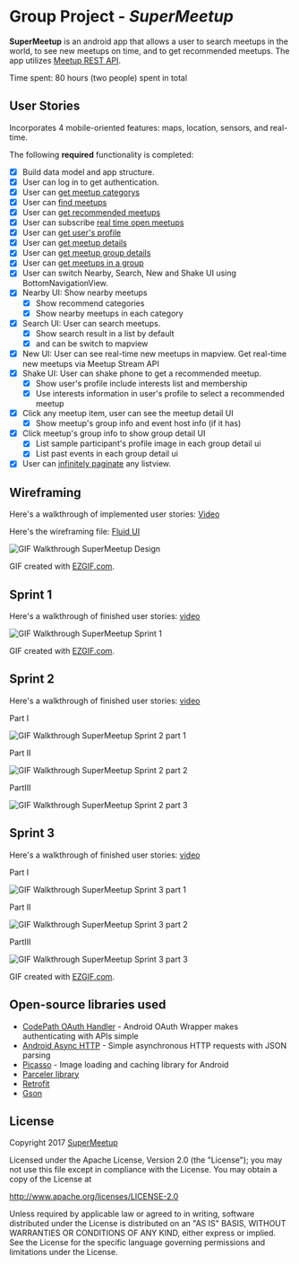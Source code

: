 # Group Project - *SuperMeetup*

**SuperMeetup** is an android app that allows a user to search meetups in the world, to see new meetups on time, and to get recommended meetups. The app utilizes [Meetup REST API](https://www.meetup.com/meetup_api/).

Time spent: 80 hours (two people) spent in total

## User Stories

Incorporates 4 mobile-oriented features: maps, location, sensors, and real-time.

The following **required** functionality is completed:

* [x] Build data model and app structure.
* [x] User can log in to get authentication.
* [x] User can [get meetup categorys](https://www.meetup.com/meetup_api/docs/find/topic_categories/)
* [x] User can [find meetups](https://www.meetup.com/meetup_api/docs/find/events/)
* [x] User can [get recommended meetups](https://www.meetup.com/meetup_api/docs/recommended/events/)
* [x] User can subscribe [real time open meetups](https://www.meetup.com/meetup_api/docs/stream/2/open_events/)
* [x] User can [get user's profile](https://www.meetup.com/meetup_api/docs/members/:member_id/#get)
* [x] User can [get meetup details](https://www.meetup.com/meetup_api/docs/:urlname/events/:id/#get)
* [x] User can [get meetup group details](https://www.meetup.com/meetup_api/docs/:urlname/#get)
* [x] User can [get meetups in a group](https://www.meetup.com/meetup_api/docs/:urlname/events/#list)
* [x] User can switch Nearby, Search, New and Shake UI using BottomNavigationView.
* [x] Nearby UI: Show nearby meetups
  * [x] Show recommend categories
  * [x] Show nearby meetups in each category
* [x] Search UI: User can search meetups. 
  * [x] Show search result in a list by default 
  * [x] and can be switch to mapview
* [x] New UI: User can see real-time new meetups in mapview. Get real-time new meetups via Meetup Stream API
* [x] Shake UI: User can shake phone to get a recommended meetup.
  * [x] Show user's profile include interests list and membership
  * [x] Use interests information in user's profile to select a recommended meetup
* [x] Click any meetup item, user can see the meetup detail UI
  * [x] Show meetup's group info and event host info (if it has)
* [x] Click meetup's group info to show group detail UI
  * [x] List sample participant's profile image in each group detail ui
  * [x] List past events in each group detail ui
* [x] User can [infinitely paginate](http://guides.codepath.com/android/Endless-Scrolling-with-AdapterViews-and-RecyclerView) any listview.

## Wireframing

Here's a walkthrough of implemented user stories:
[Video](https://github.com/super-meetup/SuperMeetup/blob/master/media/0.supermeetup_design.mp4)

Here's the wireframing file: [Fluid UI](https://www.fluidui.com/editor/live/preview/cF9Ha29HS0NpRExLYkI5VG9wVGhLdW9Ka3VaZmtYVGJweQ==)

<img src='https://github.com/super-meetup/SuperMeetup/blob/master/media/0.supermeetup_design.gif' title='GIF Walkthrough SuperMeetup Design ' width='' alt='GIF Walkthrough SuperMeetup Design' />


GIF created with [EZGIF.com](https://ezgif.com/video-to-gif).

## Sprint 1

Here's a walkthrough of finished user stories:
[video](https://github.com/super-meetup/SuperMeetup/blob/master/media/sprint1/sprint1.mp4)

<img src='https://github.com/super-meetup/SuperMeetup/blob/master/media/sprint1/sprint1.gif' title='GIF Walkthrough SuperMeetup Sprint 1' width='' alt='GIF Walkthrough SuperMeetup Sprint 1' />


GIF created with [EZGIF.com](https://ezgif.com/video-to-gif).

## Sprint 2

Here's a walkthrough of finished user stories:
[video](https://github.com/super-meetup/SuperMeetup/blob/master/media/sprint2/sprint2.mp4)

Part I

<img src='https://github.com/super-meetup/SuperMeetup/blob/master/media/sprint2/part1.gif' title='GIF Walkthrough SuperMeetup Sprint 2 part 1' width='' alt='GIF Walkthrough SuperMeetup Sprint 2 part 1' />

Part II 

<img src='https://github.com/super-meetup/SuperMeetup/blob/master/media/sprint2/part2.gif' title='GIF Walkthrough SuperMeetup Sprint 2 part 2' width='' alt='GIF Walkthrough SuperMeetup Sprint 2 part 2' />

PartIII

<img src='https://github.com/super-meetup/SuperMeetup/blob/master/media/sprint2/part3.gif' title='GIF Walkthrough SuperMeetup Sprint 2 part 3' width='' alt='GIF Walkthrough SuperMeetup Sprint 2 part 3' />

## Sprint 3

Here's a walkthrough of finished user stories:
[video](https://github.com/super-meetup/SuperMeetup/blob/master/media/sprint3/sprint3.mp4)

Part I

<img src='https://github.com/super-meetup/SuperMeetup/blob/master/media/sprint3/part1.gif' title='GIF Walkthrough SuperMeetup Sprint 3 part 1' width='' alt='GIF Walkthrough SuperMeetup Sprint 3 part 1' />

Part II 

<img src='https://github.com/super-meetup/SuperMeetup/blob/master/media/sprint3/part2.gif' title='GIF Walkthrough SuperMeetup Sprint 3 part 2' width='' alt='GIF Walkthrough SuperMeetup Sprint 3 part 2' />

PartIII

<img src='https://github.com/super-meetup/SuperMeetup/blob/master/media/sprint3/part3.gif' title='GIF Walkthrough SuperMeetup Sprint 3 part 3' width='' alt='GIF Walkthrough SuperMeetup Sprint 3 part 3' />


GIF created with [EZGIF.com](https://ezgif.com/video-to-gif).

## Open-source libraries used

- [CodePath OAuth Handler](https://github.com/codepath/android-oauth-handler) - Android OAuth Wrapper makes authenticating with APIs simple
- [Android Async HTTP](https://github.com/loopj/android-async-http) - Simple asynchronous HTTP requests with JSON parsing
- [Picasso](http://square.github.io/picasso/) - Image loading and caching library for Android
- [Parceler library](http://guides.codepath.com/android/Using-Parceler)
- [Retrofit](https://github.com/square/retrofit)
- [Gson](https://github.com/google/gson)

## License

Copyright 2017 [SuperMeetup](https://github.com/super-meetup)

Licensed under the Apache License, Version 2.0 (the "License");
you may not use this file except in compliance with the License.
You may obtain a copy of the License at

http://www.apache.org/licenses/LICENSE-2.0

Unless required by applicable law or agreed to in writing, software
distributed under the License is distributed on an "AS IS" BASIS,
WITHOUT WARRANTIES OR CONDITIONS OF ANY KIND, either express or implied.
See the License for the specific language governing permissions and
limitations under the License.
